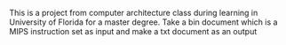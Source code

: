 This is a project from computer architecture class during learning in University of Florida for a master degree.
Take a bin document which is a MIPS instruction set as input and make a txt document as an output
